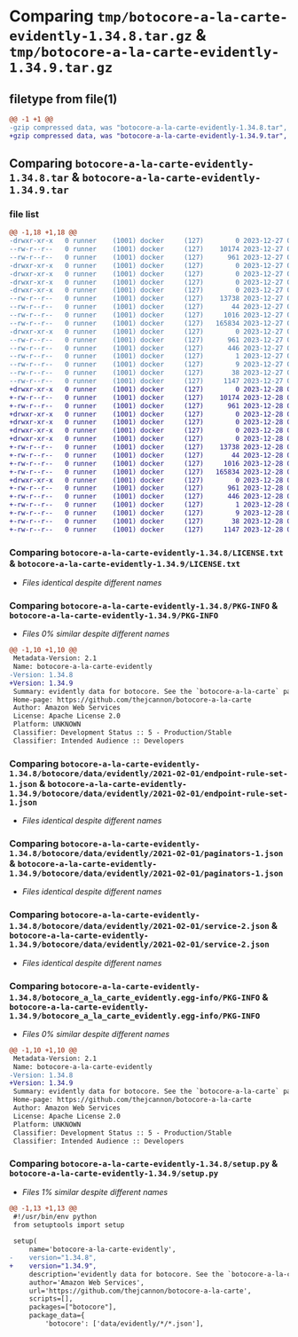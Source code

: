 # Comparing `tmp/botocore-a-la-carte-evidently-1.34.8.tar.gz` & `tmp/botocore-a-la-carte-evidently-1.34.9.tar.gz`

## filetype from file(1)

```diff
@@ -1 +1 @@
-gzip compressed data, was "botocore-a-la-carte-evidently-1.34.8.tar", last modified: Wed Dec 27 01:06:44 2023, max compression
+gzip compressed data, was "botocore-a-la-carte-evidently-1.34.9.tar", last modified: Thu Dec 28 01:06:45 2023, max compression
```

## Comparing `botocore-a-la-carte-evidently-1.34.8.tar` & `botocore-a-la-carte-evidently-1.34.9.tar`

### file list

```diff
@@ -1,18 +1,18 @@
-drwxr-xr-x   0 runner    (1001) docker     (127)        0 2023-12-27 01:06:44.311316 botocore-a-la-carte-evidently-1.34.8/
--rw-r--r--   0 runner    (1001) docker     (127)    10174 2023-12-27 01:06:44.000000 botocore-a-la-carte-evidently-1.34.8/LICENSE.txt
--rw-r--r--   0 runner    (1001) docker     (127)      961 2023-12-27 01:06:44.311316 botocore-a-la-carte-evidently-1.34.8/PKG-INFO
-drwxr-xr-x   0 runner    (1001) docker     (127)        0 2023-12-27 01:06:44.307316 botocore-a-la-carte-evidently-1.34.8/botocore/
-drwxr-xr-x   0 runner    (1001) docker     (127)        0 2023-12-27 01:06:44.307316 botocore-a-la-carte-evidently-1.34.8/botocore/data/
-drwxr-xr-x   0 runner    (1001) docker     (127)        0 2023-12-27 01:06:44.307316 botocore-a-la-carte-evidently-1.34.8/botocore/data/evidently/
-drwxr-xr-x   0 runner    (1001) docker     (127)        0 2023-12-27 01:06:44.307316 botocore-a-la-carte-evidently-1.34.8/botocore/data/evidently/2021-02-01/
--rw-r--r--   0 runner    (1001) docker     (127)    13738 2023-12-27 01:06:29.000000 botocore-a-la-carte-evidently-1.34.8/botocore/data/evidently/2021-02-01/endpoint-rule-set-1.json
--rw-r--r--   0 runner    (1001) docker     (127)       44 2023-12-27 01:06:29.000000 botocore-a-la-carte-evidently-1.34.8/botocore/data/evidently/2021-02-01/examples-1.json
--rw-r--r--   0 runner    (1001) docker     (127)     1016 2023-12-27 01:06:29.000000 botocore-a-la-carte-evidently-1.34.8/botocore/data/evidently/2021-02-01/paginators-1.json
--rw-r--r--   0 runner    (1001) docker     (127)   165834 2023-12-27 01:06:29.000000 botocore-a-la-carte-evidently-1.34.8/botocore/data/evidently/2021-02-01/service-2.json
-drwxr-xr-x   0 runner    (1001) docker     (127)        0 2023-12-27 01:06:44.311316 botocore-a-la-carte-evidently-1.34.8/botocore_a_la_carte_evidently.egg-info/
--rw-r--r--   0 runner    (1001) docker     (127)      961 2023-12-27 01:06:44.000000 botocore-a-la-carte-evidently-1.34.8/botocore_a_la_carte_evidently.egg-info/PKG-INFO
--rw-r--r--   0 runner    (1001) docker     (127)      446 2023-12-27 01:06:44.000000 botocore-a-la-carte-evidently-1.34.8/botocore_a_la_carte_evidently.egg-info/SOURCES.txt
--rw-r--r--   0 runner    (1001) docker     (127)        1 2023-12-27 01:06:44.000000 botocore-a-la-carte-evidently-1.34.8/botocore_a_la_carte_evidently.egg-info/dependency_links.txt
--rw-r--r--   0 runner    (1001) docker     (127)        9 2023-12-27 01:06:44.000000 botocore-a-la-carte-evidently-1.34.8/botocore_a_la_carte_evidently.egg-info/top_level.txt
--rw-r--r--   0 runner    (1001) docker     (127)       38 2023-12-27 01:06:44.311316 botocore-a-la-carte-evidently-1.34.8/setup.cfg
--rw-r--r--   0 runner    (1001) docker     (127)     1147 2023-12-27 01:06:44.000000 botocore-a-la-carte-evidently-1.34.8/setup.py
+drwxr-xr-x   0 runner    (1001) docker     (127)        0 2023-12-28 01:06:45.866311 botocore-a-la-carte-evidently-1.34.9/
+-rw-r--r--   0 runner    (1001) docker     (127)    10174 2023-12-28 01:06:45.000000 botocore-a-la-carte-evidently-1.34.9/LICENSE.txt
+-rw-r--r--   0 runner    (1001) docker     (127)      961 2023-12-28 01:06:45.866311 botocore-a-la-carte-evidently-1.34.9/PKG-INFO
+drwxr-xr-x   0 runner    (1001) docker     (127)        0 2023-12-28 01:06:45.862311 botocore-a-la-carte-evidently-1.34.9/botocore/
+drwxr-xr-x   0 runner    (1001) docker     (127)        0 2023-12-28 01:06:45.862311 botocore-a-la-carte-evidently-1.34.9/botocore/data/
+drwxr-xr-x   0 runner    (1001) docker     (127)        0 2023-12-28 01:06:45.862311 botocore-a-la-carte-evidently-1.34.9/botocore/data/evidently/
+drwxr-xr-x   0 runner    (1001) docker     (127)        0 2023-12-28 01:06:45.862311 botocore-a-la-carte-evidently-1.34.9/botocore/data/evidently/2021-02-01/
+-rw-r--r--   0 runner    (1001) docker     (127)    13738 2023-12-28 01:06:26.000000 botocore-a-la-carte-evidently-1.34.9/botocore/data/evidently/2021-02-01/endpoint-rule-set-1.json
+-rw-r--r--   0 runner    (1001) docker     (127)       44 2023-12-28 01:06:26.000000 botocore-a-la-carte-evidently-1.34.9/botocore/data/evidently/2021-02-01/examples-1.json
+-rw-r--r--   0 runner    (1001) docker     (127)     1016 2023-12-28 01:06:26.000000 botocore-a-la-carte-evidently-1.34.9/botocore/data/evidently/2021-02-01/paginators-1.json
+-rw-r--r--   0 runner    (1001) docker     (127)   165834 2023-12-28 01:06:26.000000 botocore-a-la-carte-evidently-1.34.9/botocore/data/evidently/2021-02-01/service-2.json
+drwxr-xr-x   0 runner    (1001) docker     (127)        0 2023-12-28 01:06:45.862311 botocore-a-la-carte-evidently-1.34.9/botocore_a_la_carte_evidently.egg-info/
+-rw-r--r--   0 runner    (1001) docker     (127)      961 2023-12-28 01:06:45.000000 botocore-a-la-carte-evidently-1.34.9/botocore_a_la_carte_evidently.egg-info/PKG-INFO
+-rw-r--r--   0 runner    (1001) docker     (127)      446 2023-12-28 01:06:45.000000 botocore-a-la-carte-evidently-1.34.9/botocore_a_la_carte_evidently.egg-info/SOURCES.txt
+-rw-r--r--   0 runner    (1001) docker     (127)        1 2023-12-28 01:06:45.000000 botocore-a-la-carte-evidently-1.34.9/botocore_a_la_carte_evidently.egg-info/dependency_links.txt
+-rw-r--r--   0 runner    (1001) docker     (127)        9 2023-12-28 01:06:45.000000 botocore-a-la-carte-evidently-1.34.9/botocore_a_la_carte_evidently.egg-info/top_level.txt
+-rw-r--r--   0 runner    (1001) docker     (127)       38 2023-12-28 01:06:45.866311 botocore-a-la-carte-evidently-1.34.9/setup.cfg
+-rw-r--r--   0 runner    (1001) docker     (127)     1147 2023-12-28 01:06:45.000000 botocore-a-la-carte-evidently-1.34.9/setup.py
```

### Comparing `botocore-a-la-carte-evidently-1.34.8/LICENSE.txt` & `botocore-a-la-carte-evidently-1.34.9/LICENSE.txt`

 * *Files identical despite different names*

### Comparing `botocore-a-la-carte-evidently-1.34.8/PKG-INFO` & `botocore-a-la-carte-evidently-1.34.9/PKG-INFO`

 * *Files 0% similar despite different names*

```diff
@@ -1,10 +1,10 @@
 Metadata-Version: 2.1
 Name: botocore-a-la-carte-evidently
-Version: 1.34.8
+Version: 1.34.9
 Summary: evidently data for botocore. See the `botocore-a-la-carte` package for more info.
 Home-page: https://github.com/thejcannon/botocore-a-la-carte
 Author: Amazon Web Services
 License: Apache License 2.0
 Platform: UNKNOWN
 Classifier: Development Status :: 5 - Production/Stable
 Classifier: Intended Audience :: Developers
```

### Comparing `botocore-a-la-carte-evidently-1.34.8/botocore/data/evidently/2021-02-01/endpoint-rule-set-1.json` & `botocore-a-la-carte-evidently-1.34.9/botocore/data/evidently/2021-02-01/endpoint-rule-set-1.json`

 * *Files identical despite different names*

### Comparing `botocore-a-la-carte-evidently-1.34.8/botocore/data/evidently/2021-02-01/paginators-1.json` & `botocore-a-la-carte-evidently-1.34.9/botocore/data/evidently/2021-02-01/paginators-1.json`

 * *Files identical despite different names*

### Comparing `botocore-a-la-carte-evidently-1.34.8/botocore/data/evidently/2021-02-01/service-2.json` & `botocore-a-la-carte-evidently-1.34.9/botocore/data/evidently/2021-02-01/service-2.json`

 * *Files identical despite different names*

### Comparing `botocore-a-la-carte-evidently-1.34.8/botocore_a_la_carte_evidently.egg-info/PKG-INFO` & `botocore-a-la-carte-evidently-1.34.9/botocore_a_la_carte_evidently.egg-info/PKG-INFO`

 * *Files 0% similar despite different names*

```diff
@@ -1,10 +1,10 @@
 Metadata-Version: 2.1
 Name: botocore-a-la-carte-evidently
-Version: 1.34.8
+Version: 1.34.9
 Summary: evidently data for botocore. See the `botocore-a-la-carte` package for more info.
 Home-page: https://github.com/thejcannon/botocore-a-la-carte
 Author: Amazon Web Services
 License: Apache License 2.0
 Platform: UNKNOWN
 Classifier: Development Status :: 5 - Production/Stable
 Classifier: Intended Audience :: Developers
```

### Comparing `botocore-a-la-carte-evidently-1.34.8/setup.py` & `botocore-a-la-carte-evidently-1.34.9/setup.py`

 * *Files 1% similar despite different names*

```diff
@@ -1,13 +1,13 @@
 #!/usr/bin/env python
 from setuptools import setup
 
 setup(
     name='botocore-a-la-carte-evidently',
-    version="1.34.8",
+    version="1.34.9",
     description='evidently data for botocore. See the `botocore-a-la-carte` package for more info.',
     author='Amazon Web Services',
     url='https://github.com/thejcannon/botocore-a-la-carte',
     scripts=[],
     packages=["botocore"],
     package_data={
         'botocore': ['data/evidently/*/*.json'],
```

